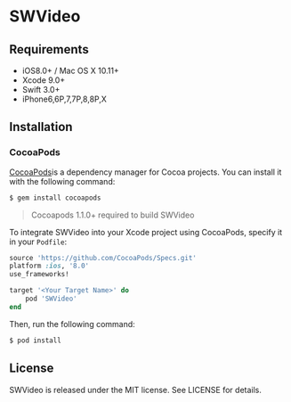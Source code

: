# SWVideo

## Requirements
- iOS8.0+ / Mac OS X 10.11+
- Xcode 9.0+
- Swift 3.0+
- iPhone6,6P,7,7P,8,8P,X 

## Installation
### CocoaPods
[CocoaPods](http://cocoapods.org)is a dependency manager for Cocoa projects. You can install it with the following command:

```bash
$ gem install cocoapods
```
> Cocoapods 1.1.0+ required to build SWVideo

To integrate SWVideo into your Xcode project using CocoaPods, specify it in your `Podfile`:

```ruby
source 'https://github.com/CocoaPods/Specs.git'
platform :ios, '8.0'
use_frameworks!

target '<Your Target Name>' do
    pod 'SWVideo'
end
```

Then, run the following command:

```bash
$ pod install
```




## License
SWVideo is released under the MIT license. See LICENSE for details.